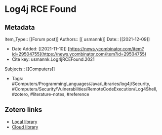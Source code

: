 # Log4j RCE Found

## Metadata

Item_Type:: [[Forum post]]
Authors:: [[ usmannk]]
Date:: [[2021-12-09]]
* Date Added: [[2021-11-10]]
[https://news.ycombinator.com/item?id=29504755](https://news.ycombinator.com/item?id=29504755)
* Cite key: usmannk.Log4jRCEFound.2021

Subjects:: [[Computers]]
* Tags: #Computers/ProgrammingLanguages/Java/Libraries/log4j/Security, #Computers/Security/Vulnerabilities/RemoteCodeExecution/Log4Shell, #zotero, #literature-notes, #reference


##  Zotero links
* [Local library](zotero://select/items/1_AI84P44I)
* [Cloud library](http://zotero.org/users/local/8V1RrgGN/items/AI84P44I)


